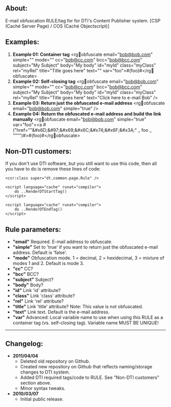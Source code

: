## About:

E-mail obfuscation RULE/tag for for DTI's Content Publisher system. [CSP (Caché Server Page) / COS (Caché Objectscript)]

## Examples:

1. __Example 01: Container tag__
    <rg:email:obfuscate email="bob@bob.com" simple="" mode="" cc="bob@cc.com" bcc="bob@bcc.com" subject="My Subject" body="My body" id="myId" class="myClass" rel="myRel" title="Title goes here" text="" var="foo">#(foo)#</rg:email:obfuscate>
2. __Example 02: Self-closing tag__
    <rg:email:obfuscate email="bob@bob.com" simple="" mode="" cc="bob@cc.com" bcc="bob@bcc.com" subject="My Subject" body="My body" id="myId" class="myClass" rel="myRel" title="Title goes here" text="Click here to e-mail Bob" />
3. __Example 03: Return just the obfuscated e-mail address__
    <rg:email:obfuscate email="bob@bob.com" simple="true" />
4. __Example 04: Return the obfuscated e-mail address and build the link manually__
    <rg:email:obfuscate email="bob@bob.com" simple="true" var="foo"><a #("href=""&amp;#x6D;&amp;#97;&amp;#x69;&amp;#x6C;&amp;#x74;&amp;#x6F;&amp;#x3A;" _ foo _ """")#>#(foo)#</a></rg:email:obfuscate>

## Non-DTI customers:

If you don't use DTI software, but you still want to use this code, then all you have to do is remove these lines of code:

    <csr:class super="dt.common.page.Rule" />

    <script language="cache" runat="compiler">
    	do ..RenderDTStartTag()
    </script>

    <script language="cache" runat="compiler">
    	do ..RenderDTEndTag()
    </script>

## Rule parameters:

* __"email"__ Required. E-mail address to obfuscate.
* __"simple"__ Set to 'true' if you want to return just the obfuscated e-mail address. Default is 'false'.
* __"mode"__ Obfuscation mode. 1 = decimal, 2 = hexidecimal, 3 = mixture of modes 1 and 2. Default is mode 3.
* __"cc"__ CC?
* __"bcc"__ BCC?
* __"subject"__ Subject?
* __"body"__ Body?
* __"id"__ Link 'id' attribute?
* __"class"__ Link 'class' attribute?
* __"rel"__ Link 'rel' attribute?
* __"title"__ Link 'title' attribute? Note: This value is not obfuscated.
* __"text"__ Link text. Default is the e-mail address.
* __"var"__ Advanced: Local variable name to use when using this RULE as a container tag (vs. self-closing tag). Variable name MUST BE UNIQUE!

-----

## Changelog:

* __2011/04/04__
	* Deleted old repository on Github.
	* Created new repository on Github that reflects naming/storage changes to DTI system.
	* Added DTI required tags/code to RULE. See "Non-DTI customers" section above.
	* Minor syntax tweaks.
* __2010/03/07__
	* Initial public release.